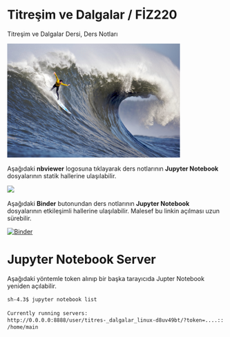 # Titreşim ve Dalgalar / FİZ220

Titreşim ve Dalgalar Dersi, Ders Notları

[//]: # (Resim aşağıdaki linkten alınmıştır.)
[//]: # (https://upload.wikimedia.org/wikipedia/commons/1/1e/2010_mavericks_competition.jpg)
<img width=400 src='./dersnotlari/sekiller/2010_mavericks_competition.jpg'>

Aşağıdaki **nbviewer** logosuna tıklayarak ders notlarının **Jupyter Notebook** dosyalarının statik hallerine ulaşılabilir.

[<img width=200 src='https://nbviewer.jupyter.org/static/img/nav_logo.svg'>](https://nbviewer.jupyter.org/github/mkarakoc/Titresim_ve_Dalgalar/tree/master/dersnotlari/)

Aşağıdaki **Binder** butonundan ders notlarının **Jupyter Notebook** dosyalarının etkileşimli hallerine ulaşılabilir. Malesef bu linkin açılması uzun sürebilir.

[![Binder](https://mybinder.org/badge.svg)](https://mybinder.org/v2/gh/mkarakoc/Titresim_ve_Dalgalar/master)



# Jupyter Notebook Server

Aşağıdaki yöntemle token alınıp bir başka tarayıcıda Jupter Notebook yeniden açılabilir.

```
sh-4.3$ jupyter notebook list

Currently running servers:
http://0.0.0.0:8888/user/titres-_dalgalar_linux-d8uv49bt/?token=....:: /home/main
```
